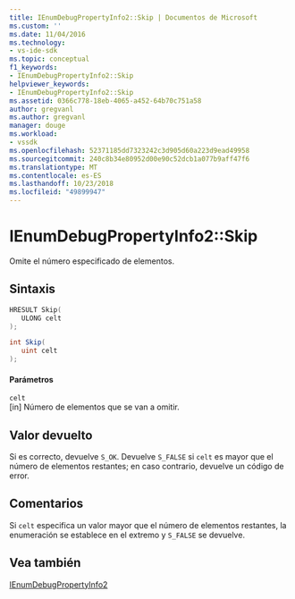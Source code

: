 ```yaml
---
title: IEnumDebugPropertyInfo2::Skip | Documentos de Microsoft
ms.custom: ''
ms.date: 11/04/2016
ms.technology:
- vs-ide-sdk
ms.topic: conceptual
f1_keywords:
- IEnumDebugPropertyInfo2::Skip
helpviewer_keywords:
- IEnumDebugPropertyInfo2::Skip
ms.assetid: 0366c778-18eb-4065-a452-64b70c751a58
author: gregvanl
ms.author: gregvanl
manager: douge
ms.workload:
- vssdk
ms.openlocfilehash: 52371185dd7323242c3d905d60a223d9ead49958
ms.sourcegitcommit: 240c8b34e80952d00e90c52dcb1a077b9aff47f6
ms.translationtype: MT
ms.contentlocale: es-ES
ms.lasthandoff: 10/23/2018
ms.locfileid: "49899947"
---
```

# <a name="ienumdebugpropertyinfo2skip"></a>IEnumDebugPropertyInfo2::Skip
Omite el número especificado de elementos.  
  
## <a name="syntax"></a>Sintaxis  
  
```cpp  
HRESULT Skip(  
   ULONG celt  
);  
```  
  
```csharp  
int Skip(  
   uint celt  
);  
```  
  
#### <a name="parameters"></a>Parámetros  
 `celt`  
 [in] Número de elementos que se van a omitir.  
  
## <a name="return-value"></a>Valor devuelto  
 Si es correcto, devuelve `S_OK`. Devuelve `S_FALSE` si `celt` es mayor que el número de elementos restantes; en caso contrario, devuelve un código de error.  
  
## <a name="remarks"></a>Comentarios  
 Si `celt` especifica un valor mayor que el número de elementos restantes, la enumeración se establece en el extremo y `S_FALSE` se devuelve.  
  
## <a name="see-also"></a>Vea también  
 [IEnumDebugPropertyInfo2](../../../extensibility/debugger/reference/ienumdebugpropertyinfo2.md)